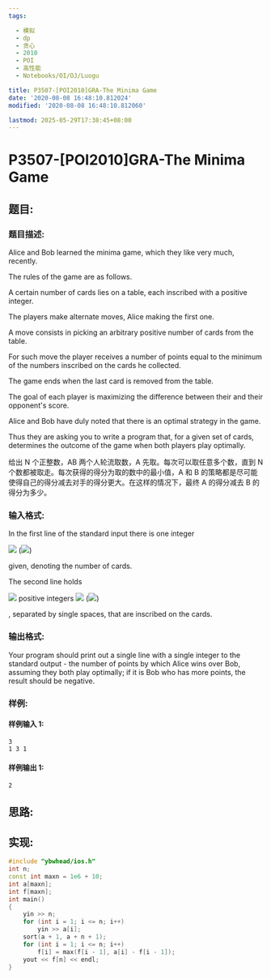 ```yaml
---
tags:

  - 模拟
  - dp
  - 贪心
  - 2010
  - POI
  - 高性能
  - Notebooks/OI/OJ/Luogu

title: P3507-[POI2010]GRA-The Minima Game
date: '2020-08-08 16:48:10.812024'
modified: '2020-08-08 16:48:10.812060'

lastmod: 2025-05-29T17:38:45+08:00
---
```


# P3507-[POI2010]GRA-The Minima Game

## 题目:

### 题目描述:

Alice and Bob learned the minima game, which they like very much, recently.

The rules of the game are as follows.

A certain number of cards lies on a table, each inscribed with a positive integer.

The players make alternate moves, Alice making the first one.

A move consists in picking an arbitrary positive number of cards from the table.

For such move the player receives a number of points equal to the minimum of the numbers inscribed on the cards he collected.

The game ends when the last card is removed from the table.

The goal of each player is maximizing the difference between their and their opponent's score.

Alice and Bob have duly noted that there is an optimal strategy in the game.

Thus they are asking you to write a program that, for a given set of cards, determines the outcome of the game when both players play optimally.

给出 N 个正整数，AB 两个人轮流取数，A 先取。每次可以取任意多个数，直到 N 个数都被取走。每次获得的得分为取的数中的最小值，A 和 B 的策略都是尽可能使得自己的得分减去对手的得分更大。在这样的情况下，最终 A 的得分减去 B 的得分为多少。

### 输入格式:

In the first line of the standard input there is one integer 

![](http://main.edu.pl/images/OI17/gra-en-tex.1.png) (![](http://main.edu.pl/images/OI17/gra-en-tex.2.png))

 given, denoting the number of cards.

The second line holds 

![](http://main.edu.pl/images/OI17/gra-en-tex.3.png) positive integers ![](http://main.edu.pl/images/OI17/gra-en-tex.4.png) (![](http://main.edu.pl/images/OI17/gra-en-tex.5.png))

, separated by single spaces, that are inscribed on the cards.

### 输出格式:

Your program should print out a single line with a single integer to the standard output - the number of points by which Alice wins over Bob, assuming they both play optimally; if it is Bob who has more points, the result should be negative.

### 样例:

#### 样例输入 1:

``` 
3
1 3 1
```

#### 样例输出 1:

``` 
2
```

## 思路:

## 实现:

``` cpp
#include "ybwhead/ios.h"
int n;
const int maxn = 1e6 + 10;
int a[maxn];
int f[maxn];
int main()
{
    yin >> n;
    for (int i = 1; i <= n; i++)
        yin >> a[i];
    sort(a + 1, a + n + 1);
    for (int i = 1; i <= n; i++)
        f[i] = max(f[i - 1], a[i] - f[i - 1]);
    yout << f[n] << endl;
}
```
